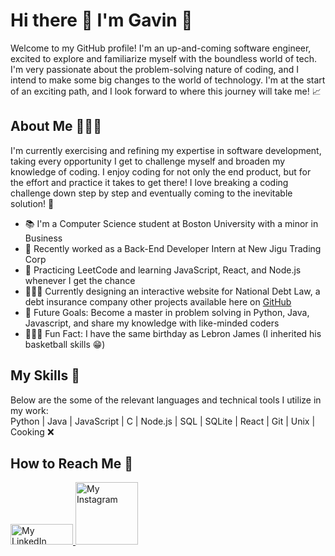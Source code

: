 # Hi there 👋 I'm Gavin 🏀
Welcome to my GitHub profile! I'm an up-and-coming software engineer, excited to explore and familiarize myself with the boundless world of tech. I'm very passionate about the problem-solving nature of coding, and I intend to make some big changes to the world of technology. I'm at the start of an exciting path, and I look forward to where this journey will take me! 📈
## About Me 🙋🏻‍♂️
I'm currently exercising and refining my expertise in software development, taking every opportunity I get to challenge myself and broaden my knowledge of coding. I enjoy coding for not only the end product, but for the effort and practice it takes to get there! I love breaking a coding challenge down step by step and eventually coming to the inevitable solution! 👾
* 📚 I'm a Computer Science student at Boston University with a minor in Business
* 💾 Recently worked as a Back-End Developer Intern at New Jigu Trading Corp
* 🌱 Practicing LeetCode and learning JavaScript, React, and Node.js whenever I get the chance
* 👨🏻‍💻 Currently designing an interactive website for National Debt Law, a debt insurance company other projects available here on [GitHub](https://github.com/gavinpark123)
* 🥋 Future Goals: Become a master in problem solving in Python, Java, Javascript, and share my knowledge with like-minded coders
* ⛹🏻‍♂️ Fun Fact: I have the same birthday as Lebron James (I inherited his basketball skills 😁)
## My Skills 🚀
Below are the some of the relevant languages and technical tools I utilize in my work:  
Python | Java | JavaScript | C | Node.js | SQL | SQLite | React | Git | Unix | Cooking ❌
## How to Reach Me 📩
<a href="https://www.linkedin.com/in/gavin-park-627005221/">
  <img src="https://upload.wikimedia.org/wikipedia/commons/thumb/0/01/LinkedIn_Logo.svg/2560px-LinkedIn_Logo.svg.png" alt="My LinkedIn Profile" width="100" height="33">
</a>
<a href="https://www.instagram.com/gav.park/">
  <img src="https://images.vexels.com/media/users/3/137201/isolated/preview/83b5f2a86fa0ec9f938664da94a9bc55-instagram-silhouette-strich-logo.png" alt="My Instagram" width="100" height="100">
</a>

<!--
**gavinpark123/gavinpark123** is a ✨ _special_ ✨ repository because its `README.md` (this file) appears on your GitHub profile.

Here are some ideas to get you started:

- 🔭 I’m currently working on ...
- 🌱 I’m currently learning ...
- 👯 I’m looking to collaborate on ...
- 🤔 I’m looking for help with ...
- 💬 Ask me about ...
- 📫 How to reach me: ...
- 😄 Pronouns: ...
- ⚡ Fun fact: ...
-->
